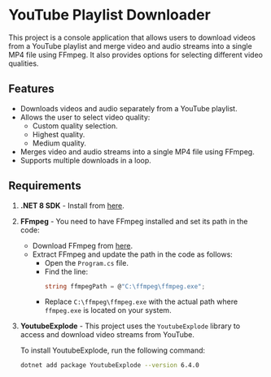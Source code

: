 # YouTube Playlist Downloader

This project is a console application that allows users to download videos from a YouTube playlist and merge video and audio streams into a single MP4 file using FFmpeg. It also provides options for selecting different video qualities.

## Features

- Downloads videos and audio separately from a YouTube playlist.
- Allows the user to select video quality:
  - Custom quality selection.
  - Highest quality.
  - Medium quality.
- Merges video and audio streams into a single MP4 file using FFmpeg.
- Supports multiple downloads in a loop.

## Requirements

1. **.NET 8 SDK** - Install from [here](https://dotnet.microsoft.com/en-us/download/dotnet/8.0).
2. **FFmpeg** - You need to have FFmpeg installed and set its path in the code:
   - Download FFmpeg from [here](https://ffmpeg.org/download.html).
   - Extract FFmpeg and update the path in the code as follows:
     - Open the `Program.cs` file.
     - Find the line:
       ```csharp
       string ffmpegPath = @"C:\ffmpeg\ffmpeg.exe";
       ```
     - Replace `C:\ffmpeg\ffmpeg.exe` with the actual path where `ffmpeg.exe` is located on your system.

3. **YoutubeExplode** - This project uses the `YoutubeExplode` library to access and download video streams from YouTube.

   To install YoutubeExplode, run the following command:
   ```bash
   dotnet add package YoutubeExplode --version 6.4.0
